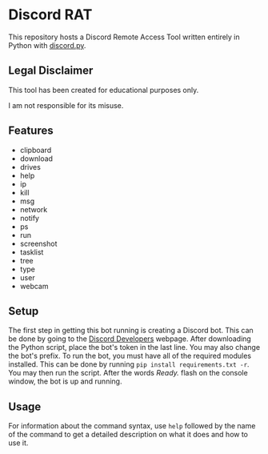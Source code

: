 # Discord RAT
This repository hosts a Discord Remote Access Tool written entirely in Python with [discord.py](https://discordpy.readthedocs.io/en/stable/).

## Legal Disclaimer
This tool has been created for educational purposes only.

I am not responsible for its misuse.

## Features
* clipboard
* download
* drives
* help
* ip
* kill
* msg
* network
* notify
* ps
* run
* screenshot
* tasklist
* tree
* type
* user
* webcam

## Setup
The first step in getting this bot running is creating a Discord bot. This can be done by going to the [Discord Developers](https://discord.com/developers) webpage. After downloading the Python script, place the bot's token in the last line. You may also change the bot's prefix. To run the bot, you must have all of the required modules installed. This can be done by running ```pip install requirements.txt -r```. You may then run the script. After the words *Ready.* flash on the console window, the bot is up and running.

## Usage
For information about the command syntax, use ```help``` followed by the name of the command to get a detailed description on what it does and how to use it.
